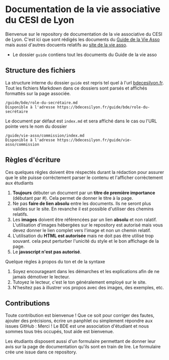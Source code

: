 # Documentation de la vie associative du CESI de Lyon

Bienvenue sur le repository de documentation de la vie associative du CESI de Lyon.
C'est ici que sont rédigés les documents du [Guide de la Vie Asso](https://bdecesilyon.fr/guide) mais aussi d'autres docuents relatifs au [site de la vie asso](https://bdecesilyon.fr/).

* Le dossier `guide` contiens tout les documents du Guide de la vie asso

## Structure des fichiers

La structure interne du dossier `guide` est repris tel quel à l'url [bdecesilyon.fr](https://bdecesilyon.fr/guide). Tout les fichiers Markdown dans ce dossiers sont parsés et affichés formattés sur la page associée.


```
/guide/bde/role-du-secrétaire.md
Disponible à l'adresse https://bdecesilyon.fr/guide/bde/role-du-secrétaire
```

Le document par défaut est `index.md` et sera affiché dans le cas ou l'URL pointe vers le nom du dossier

```
/guide/vie-asso/commission/index.md
Disponible à l'adresse https://bdecesilyon.fr/guide/vie-asso/commission
```

## Règles d'écriture

Ces quelques rêgles doivent être réspectés durant la rédaction pour assurer que le site puisse corrèctement parser le contenu et l'afficher corrèctement aux étudiants

1. **Toujours** débuter un document par un **titre de première importance** (débutant par #). Cela permet de donner le titre à la page.
2. Ne pas **faire de lien absolu** entre les documents. Ils ne seront plus valides sur le site. En revanche il est possible d'utiliser des chemins relatifs.
3. Les **images** doivent être référencées par un lien **absolu** et non ralatif. L'utilisation d'images hébergées sur le repository est autorisé mais vous devez donner le lien complet vers l'image et non un chemin relatif.
4. L'utilisation du **HTML est autorisée** mais ne doit pas être utilisé trop souvant. cela peut perturber l'unicité du style et le bon affichage de la page.
5. Le **javascript n'est pas autorisé**.

Quelque règles à propos du ton et de la syntaxe

1. Soyez encourageant dans les démarches et les explications afin de ne jamais démotiver le lecteur.
2. Tutoyez le lecteur, c'est le ton généralement employé sur le site.
3. N'hesitez pas à illustrer vos propos avec des images, des exemples, etc.

## Contributions

Toute contribution est bienvenue !
Que ce soit pour corriger des fautes, ajouter des précisions, écrire un panphlet ou simplement répondre aux issues GitHub : Merci !
Le BDE est une association d'étudiant et nous sommes tous très occupés, tout aide est bienvenue.

Les étudiants disposent aussi d'un formulaire permettant de donner leur avis sur la page de documentation qu'ils sont en train de lire.
Le formulaire crée une issue dans ce repository.
